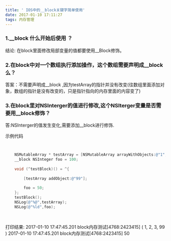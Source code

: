 ```yaml
---
title: ' IOS中的__block关键字简单使用'
date: 2017-01-10 17:11:27
tags: 内存管理
---
```


###  1.__block 什么开始后使用 ？
结论: 在block里面修改局部变量的值都要使用__Block修饰。
###  2.在block中对一个数组执行添加操作，这个数组需要声明成__block么？

答案：不需要声明成__block ,因为testArray的指针并没有改变(往数组里面添加对象，数组的指针是没有改变的，只是指针指向的内存里面的内容变了)

### 3.在block里对NSInterger的值进行修改,这个NSIterger变量是否需要用__block修饰？
<!--more-->
答:NSInterger的值发生变化,需要添加__block进行修饰.

示例代码

```objectivec


    NSMutableArray * testArray = [NSMutableArray arrayWithObjects:@"1",@"2",@"3", nil];
    __block NSInteger foo = 100;
    
    void (^testBlock)() = ^{
      
        [testArray addObject:@"99"];
        
        foo = 50;
    };
    testBlock();
    NSLog(@"%@",testArray);
    NSLog(@"%ld",foo);
    
    
 ```
 
 打印结果:
 2017-01-10 17:47:45.201 block内存测试[4768:2423415] (
    1,
    2,
    3,
    99
)
2017-01-10 17:47:45.201 block内存测试[4768:2423415] 50


